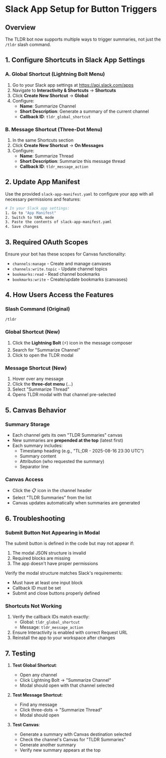 # Slack App Setup for Button Triggers

## Overview
The TLDR bot now supports multiple ways to trigger summaries, not just the `/tldr` slash command.

## 1. Configure Shortcuts in Slack App Settings

### A. Global Shortcut (Lightning Bolt Menu)
1. Go to your Slack app settings at https://api.slack.com/apps
2. Navigate to **Interactivity & Shortcuts** → **Shortcuts**
3. Click **Create New Shortcut** → **Global**
4. Configure:
   - **Name**: Summarize Channel
   - **Short Description**: Generate a summary of the current channel
   - **Callback ID**: `tldr_global_shortcut`

### B. Message Shortcut (Three-Dot Menu)
1. In the same Shortcuts section
2. Click **Create New Shortcut** → **On Messages**
3. Configure:
   - **Name**: Summarize Thread
   - **Short Description**: Summarize this message thread
   - **Callback ID**: `tldr_message_action`

## 2. Update App Manifest

Use the provided `slack-app-manifest.yaml` to configure your app with all necessary permissions and features:

```bash
# In your Slack app settings:
1. Go to "App Manifest" 
2. Switch to YAML mode
3. Paste the contents of slack-app-manifest.yaml
4. Save changes
```

## 3. Required OAuth Scopes

Ensure your bot has these scopes for Canvas functionality:
- `channels:manage` - Create and manage canvases
- `channels:write.topic` - Update channel topics
- `bookmarks:read` - Read channel bookmarks
- `bookmarks:write` - Create/update bookmarks (canvases)

## 4. How Users Access the Features

### Slash Command (Original)
```
/tldr
```

### Global Shortcut (New)
1. Click the **Lightning Bolt** (⚡) icon in the message composer
2. Search for "Summarize Channel"
3. Click to open the TLDR modal

### Message Shortcut (New)  
1. Hover over any message
2. Click the **three-dot menu** (...)
3. Select "Summarize Thread"
4. Opens TLDR modal with that channel pre-selected

## 5. Canvas Behavior

### Summary Storage
- Each channel gets its own "TLDR Summaries" canvas
- New summaries are **prepended at the top** (latest first)
- Each summary includes:
  - Timestamp heading (e.g., "TL;DR - 2025-08-16 23:30 UTC")
  - Summary content
  - Attribution (who requested the summary)
  - Separator line

### Canvas Access
- Click the 📋 icon in the channel header
- Select "TLDR Summaries" from the list
- Canvas updates automatically when summaries are generated

## 6. Troubleshooting

### Submit Button Not Appearing in Modal
The submit button is defined in the code but may not appear if:
1. The modal JSON structure is invalid
2. Required blocks are missing
3. The app doesn't have proper permissions

Verify the modal structure matches Slack's requirements:
- Must have at least one input block
- Callback ID must be set
- Submit and close buttons properly defined

### Shortcuts Not Working
1. Verify the callback IDs match exactly:
   - Global: `tldr_global_shortcut`
   - Message: `tldr_message_action`
2. Ensure Interactivity is enabled with correct Request URL
3. Reinstall the app to your workspace after changes

## 7. Testing

1. **Test Global Shortcut**: 
   - Open any channel
   - Click Lightning Bolt → "Summarize Channel"
   - Modal should open with that channel selected

2. **Test Message Shortcut**:
   - Find any message
   - Click three-dots → "Summarize Thread"
   - Modal should open

3. **Test Canvas**:
   - Generate a summary with Canvas destination selected
   - Check the channel's Canvas for "TLDR Summaries"
   - Generate another summary
   - Verify new summary appears at the top
